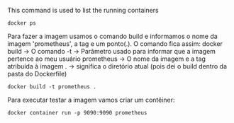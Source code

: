This command is used to list the running containers
```console
docker ps
```

Para fazer a imagem usamos o comando build e informamos o nome da imagem 'prometheus', a tag e um ponto(.). O comando fica assim: 
docker build -> O comando
-t -> Parâmetro usado para informar que a imagem pertence ao meu usuário
prometheus -> O nome da imagem e a tag atribuída à imagem
. -> significa o diretório atual (pois dei o build dentro da pasta do Dockerfile)
```console
docker build -t prometheus .
```

Para executar testar a imagem vamos criar um contêiner:
```
docker container run -p 9090:9090 prometheus
```
